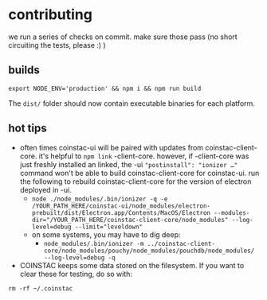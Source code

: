 # contributing
we run a series of checks on commit.  make sure those pass (no short circuiting the tests, please :) )

## builds
`export NODE_ENV='production' && npm i && npm run build`

The `dist/` folder should now contain executable binaries for each platform.

## hot tips

- often times coinstac-ui will be paired with updates from coinstac-client-core.  it's helpful to `npm link` -client-core.  however, if -client-core was just freshly installed an linked, the -ui `"postinstall": "ionizer …"` command won't be able to build coinstac-client-core for coinstac-ui. run the following to rebuild coinstac-client-core for the version of electron deployed in -ui.
  - `node ./node_modules/.bin/ionizer -q -e /YOUR_PATH_HERE/coinstac-ui/node_modules/electron-prebuilt/dist/Electron.app/Contents/MacOS/Electron --modules-dir="/YOUR_PATH_HERE/coinstac-client-core/node_modules" --log-level=debug --limit="leveldown"`
  - on some systems, you may have to dig deep:
    - `node_modules/.bin/ionizer -m ../coinstac-client-core/node_modules/pouchy/node_modules/pouchdb/node_modules/ --log-level=debug -q`
- COINSTAC keeps some data stored on the filesystem. If you want to clear these for testing, do so with:

```shell
rm -rf ~/.coinstac
```
